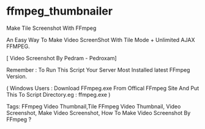 # ffmpeg_thumbnailer
Make Tile Screenshot With FFmpeg


An Easy Way To Make Video ScreenShot With Tile Mode + Unlimited AJAX FFMPEG.

[ Video Screenshot By Pedram - Pedroxam]

Remember : To Run This Script Your Server Most Installed latest FFmpeg Version.

( Windows Users : Download FFmpeg.exe From Offical FFmpeg Site And Put This To Script Directory.eg : ffmpeg.exe )


Tags:
FFmpeg Video Thumbnail,Tile FFmpeg Video Thumbnail, Video Screenshot, Make Video Screenshot, How To Make Video Screenshot By FFmpeg ?
